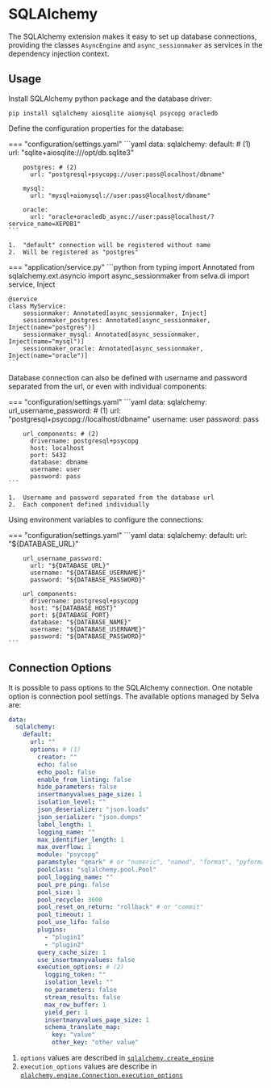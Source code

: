 # SQLAlchemy

The SQLAlchemy extension makes it easy to set up database connections, providing
the classes `AsyncEngine` and `async_sessionmaker` as services in the dependency
injection context.


## Usage

Install SQLAlchemy python package and the database driver:

```shell
pip install sqlalchemy aiosqlite aiomysql psycopg oracledb
```

Define the configuration properties for the database:

=== "configuration/settings.yaml"
    ```yaml
    data:
      sqlalchemy:
        default: # (1)
          url: "sqlite+aiosqlite:///opt/db.sqlite3"
    
        postgres: # (2)
          url: "postgresql+psycopg://user:pass@localhost/dbname"
    
        mysql:
          url: "mysql+aiomysql://user:pass@localhost/dbname"
    
        oracle:
          url: "oracle+oracledb_async://user:pass@localhost/?service_name=XEPDB1"
    ```
    
    1.  "default" connection will be registered without name
    2.  Will be registered as "postgres"

=== "application/service.py"
    ```python
    from typing import Annotated
    from sqlalchemy.ext.asyncio import async_sessionmaker
    from selva.di import service, Inject
    
    
    @service
    class MyService:
        sessionmaker: Annotated[async_sessionmaker, Inject]
        sessionmaker_postgres: Annotated[async_sessionmaker, Inject(name="postgres")]
        sessionmaker_mysql: Annotated[async_sessionmaker, Inject(name="mysql")]
        sessionmaker_oracle: Annotated[async_sessionmaker, Inject(name="oracle")]
    ```

Database connection can also be defined with username and password separated from
the url, or even with individual components:

=== "configuration/settings.yaml"
    ```yaml
    data:
      sqlalchemy:
        url_username_password: # (1)
          url: "postgresql+psycopg://localhost/dbname"
          username: user
          password: pass
    
        url_components: # (2)
          drivername: postgresql+psycopg
          host: localhost
          port: 5432
          database: dbname
          username: user
          password: pass
    ```

    1.  Username and password separated from the database url
    2.  Each component defined individually

Using environment variables to configure the connections:

=== "configuration/settings.yaml"
    ```yaml
    data:
      sqlalchemy:
        default:
          url: "${DATABASE_URL}"

        url_username_password:
          url: "${DATABASE_URL}"
          username: "${DATABASE_USERNAME}"
          password: "${DATABASE_PASSWORD}"
    
        url_components:
          drivername: postgresql+psycopg
          host: "${DATABASE_HOST}"
          port: ${DATABASE_PORT}
          database: "${DATABASE_NAME}"
          username: "${DATABASE_USERNAME}"
          password: "${DATABASE_PASSWORD}"
    ```

## Connection Options

It is possible to pass options to the SQLAlchemy connection. One notable option
is connection pool settings. The available options managed by Selva are:

```yaml
data:
  sqlalchemy:
    default:
      url: ""
      options: # (1)
        creator: ""
        echo: false
        echo_pool: false
        enable_from_linting: false
        hide_parameters: false
        insertmanyvalues_page_size: 1
        isolation_level: ""
        json_deserializer: "json.loads"
        json_serializer: "json.dumps"
        label_length: 1
        logging_name: ""
        max_identifier_length: 1
        max_overflow: 1
        module: "psycopg"
        paramstyle: "qmark" # or "numeric", "named", "format", "pyformat"
        poolclass: "sqlalchemy.pool.Pool"
        pool_logging_name: ""
        pool_pre_ping: false
        pool_size: 1
        pool_recycle: 3600
        pool_reset_on_return: "rollback" # or "commit"
        pool_timeout: 1
        pool_use_lifo: false
        plugins:
          - "plugin1"
          - "plugin2"
        query_cache_size: 1
        use_insertmanyvalues: false
        execution_options: # (2)
          logging_token: ""
          isolation_level: ""
          no_parameters: false
          stream_results: false
          max_row_buffer: 1
          yield_per: 1
          insertmanyvalues_page_size: 1
          schema_translate_map:
            key: "value"
            other_key: "other value"
```

1.  `options` values are described in [`sqlalchemy.create_engine`](https://docs.sqlalchemy.org/en/20/core/engines.html#sqlalchemy.create_engine)
2.  `execution_options` values are describe in [`qlalchemy.engine.Connection.execution_options`](https://docs.sqlalchemy.org/en/20/core/connections.html#sqlalchemy.engine.Connection.execution_options)